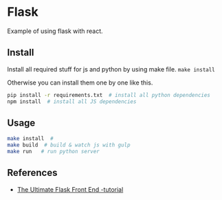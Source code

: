 # Flask
Example of using flask with react.

## Install
Install all required stuff for js and python by using make file.
`make install`

Otherwise you can install them one by one like this.
```bash
pip install -r requirements.txt  # install all python dependencies
npm install  # install all JS dependencies
```

## Usage
```bash
make install  #
make build  # build & watch js with gulp
make run   # run python server
```

## References
* [The Ultimate Flask Front End -tutorial](https://realpython.com/blog/python/the-ultimate-flask-front-end-part-2/)
